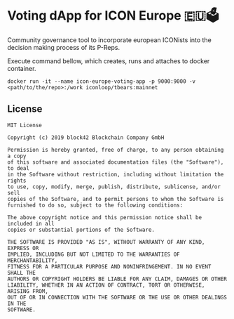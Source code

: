 # Voting dApp for ICON Europe 🇪🇺🗳

Community governance tool to incorporate european ICONists into the decision making process of its P-Reps.

Execute command bellow, which creates, runs and attaches to docker container.

```
docker run -it --name icon-europe-voting-app -p 9000:9000 -v <path/to/the/repo>:/work iconloop/tbears:mainnet
```

## License

```
MIT License

Copyright (c) 2019 block42 Blockchain Company GmbH

Permission is hereby granted, free of charge, to any person obtaining a copy
of this software and associated documentation files (the "Software"), to deal
in the Software without restriction, including without limitation the rights
to use, copy, modify, merge, publish, distribute, sublicense, and/or sell
copies of the Software, and to permit persons to whom the Software is
furnished to do so, subject to the following conditions:

The above copyright notice and this permission notice shall be included in all
copies or substantial portions of the Software.

THE SOFTWARE IS PROVIDED "AS IS", WITHOUT WARRANTY OF ANY KIND, EXPRESS OR
IMPLIED, INCLUDING BUT NOT LIMITED TO THE WARRANTIES OF MERCHANTABILITY,
FITNESS FOR A PARTICULAR PURPOSE AND NONINFRINGEMENT. IN NO EVENT SHALL THE
AUTHORS OR COPYRIGHT HOLDERS BE LIABLE FOR ANY CLAIM, DAMAGES OR OTHER
LIABILITY, WHETHER IN AN ACTION OF CONTRACT, TORT OR OTHERWISE, ARISING FROM,
OUT OF OR IN CONNECTION WITH THE SOFTWARE OR THE USE OR OTHER DEALINGS IN THE
SOFTWARE.
```
